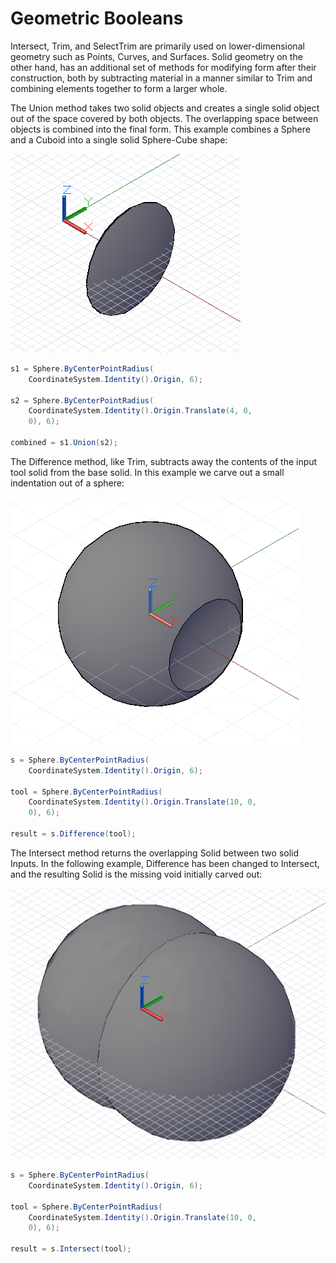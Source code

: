 # Geometric Booleans

Intersect, Trim, and SelectTrim are primarily used on lower-dimensional geometry such as Points, Curves, and Surfaces.  Solid geometry on the other hand, has an additional set of methods for modifying form after their construction, both by subtracting material in a manner similar to Trim and combining elements together to form a larger whole.

The Union method takes two solid objects and creates a single solid object out of the space covered by both objects. The overlapping space between objects is combined into the final form. This example combines a Sphere and a Cuboid into a single solid Sphere-Cube shape:

![](images/B-9/GeometricBooleans_01.png)

```C#
s1 = Sphere.ByCenterPointRadius(
    CoordinateSystem.Identity().Origin, 6);

s2 = Sphere.ByCenterPointRadius(
    CoordinateSystem.Identity().Origin.Translate(4, 0,
    0), 6);

combined = s1.Union(s2);
```

The Difference method, like Trim, subtracts away the contents of the input tool solid from the base solid. In this example we carve out a small indentation out of a sphere:

![](images/B-9/GeometricBooleans_02.png)

```C#
s = Sphere.ByCenterPointRadius(
    CoordinateSystem.Identity().Origin, 6);

tool = Sphere.ByCenterPointRadius(
    CoordinateSystem.Identity().Origin.Translate(10, 0, 
    0), 6);

result = s.Difference(tool);
```

The Intersect method returns the overlapping Solid between two solid Inputs. In the following example, Difference has been changed to Intersect, and the resulting Solid is the missing void initially carved out:

![](images/B-9/GeometricBooleans_03.png)

```C#
s = Sphere.ByCenterPointRadius(
    CoordinateSystem.Identity().Origin, 6);

tool = Sphere.ByCenterPointRadius(
    CoordinateSystem.Identity().Origin.Translate(10, 0, 
    0), 6);

result = s.Intersect(tool);
```
